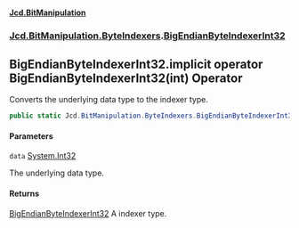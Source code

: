 #### [Jcd.BitManipulation](index.md 'index')
### [Jcd.BitManipulation.ByteIndexers](Jcd.BitManipulation.ByteIndexers.md 'Jcd.BitManipulation.ByteIndexers').[BigEndianByteIndexerInt32](Jcd.BitManipulation.ByteIndexers.BigEndianByteIndexerInt32.md 'Jcd.BitManipulation.ByteIndexers.BigEndianByteIndexerInt32')

## BigEndianByteIndexerInt32.implicit operator BigEndianByteIndexerInt32(int) Operator

Converts the underlying data type to the indexer type.

```csharp
public static Jcd.BitManipulation.ByteIndexers.BigEndianByteIndexerInt32 implicit operator BigEndianByteIndexerInt32(int data);
```
#### Parameters

<a name='Jcd.BitManipulation.ByteIndexers.BigEndianByteIndexerInt32.op_ImplicitJcd.BitManipulation.ByteIndexers.BigEndianByteIndexerInt32(int).data'></a>

`data` [System.Int32](https://docs.microsoft.com/en-us/dotnet/api/System.Int32 'System.Int32')

The underlying data type.

#### Returns
[BigEndianByteIndexerInt32](Jcd.BitManipulation.ByteIndexers.BigEndianByteIndexerInt32.md 'Jcd.BitManipulation.ByteIndexers.BigEndianByteIndexerInt32')
A indexer type.